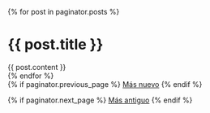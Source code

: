 {% for post in paginator.posts %}
  <div class="post">
    <h1>{{ post.title }}</h1>
    {{ post.content }}
  </div>
{% endfor %}

<nav class="pagination">
  {% if paginator.previous_page %}
    <a href="{{ paginator.previous_page_path }}">Más nuevo</a>
  {% endif %}

  {% if paginator.next_page %}
    <a href="{{ paginator.next_page_path }}">Más antiguo</a>
  {% endif %}
</nav>
